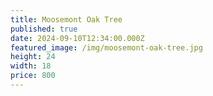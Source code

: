 ```yaml
---
title: Moosemont Oak Tree
published: true
date: 2024-09-10T12:34:00.000Z
featured_image: /img/moosemont-oak-tree.jpg
height: 24
width: 18
price: 800
---
```

